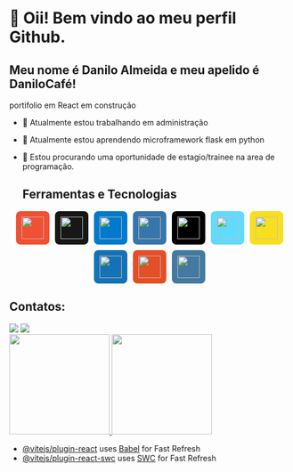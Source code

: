 # 👋 Oii! Bem vindo ao meu perfil Github.
## Meu nome é Danilo Almeida e meu apelido é DaniloCafé!

portifolio em React em construção

- 🔭 Atualmente estou trabalhando em administração
- 🌱 Atualmente estou aprendendo microframework flask em python
- 👯 Estou procurando uma oportunidade de estagio/trainee na area de programação.

  ## Ferramentas e Tecnologias
<section align="center" style="display: flex; flex-wrap: wrap; gap: 10px; justify-content: center;">
  <span style="background-color: #f05033; padding: 10px; border-radius: 8px;">
    <img loading="lazy" src="https://cdn.jsdelivr.net/gh/devicons/devicon/icons/git/git-original.svg" width="40" height="40"/>
  </span>
  
  <span style="background-color: #181717; padding: 10px; border-radius: 8px;">
    <img src="https://cdn.jsdelivr.net/gh/devicons/devicon@latest/icons/github/github-original-wordmark.svg" width="40" height="40"/>
  </span>
  
  <span style="background-color: #007ACC; padding: 10px; border-radius: 8px;">
    <img src="https://cdn.jsdelivr.net/gh/devicons/devicon@latest/icons/vscode/vscode-original-wordmark.svg" width="40" height="40"/>
  </span>

  <span style="background-color: #3776AB; padding: 10px; border-radius: 8px;">
    <img src="https://cdn.jsdelivr.net/gh/devicons/devicon@latest/icons/python/python-original-wordmark.svg" width="40" height="40"/>
  </span>

  <span style="background-color: #000000; padding: 10px; border-radius: 8px;">
    <img src="https://cdn.jsdelivr.net/gh/devicons/devicon@latest/icons/flask/flask-original-wordmark.svg" width="40" height="40"/>
  </span>

  <span style="background-color: #61DAFB; padding: 10px; border-radius: 8px;">
    <img src="https://cdn.jsdelivr.net/gh/devicons/devicon@latest/icons/react/react-original-wordmark.svg" width="40" height="40"/>
  </span>

  <span style="background-color: #F7DF1E; padding: 10px; border-radius: 8px;">
    <img src="https://cdn.jsdelivr.net/gh/devicons/devicon@latest/icons/javascript/javascript-original.svg" width="40" height="40"/>
  </span>

  <span style="background-color: #1572B6; padding: 10px; border-radius: 8px;">
    <img src="https://cdn.jsdelivr.net/gh/devicons/devicon@latest/icons/css3/css3-original.svg" width="40" height="40"/>
  </span>

  <span style="background-color: #E34F26; padding: 10px; border-radius: 8px;">
    <img src="https://cdn.jsdelivr.net/gh/devicons/devicon@latest/icons/html5/html5-original.svg" width="40" height="40"/>
  </span>

  <span style="background-color: #4479A1; padding: 10px; border-radius: 8px;">
    <img src="https://cdn.jsdelivr.net/gh/devicons/devicon@latest/icons/mysql/mysql-original-wordmark.svg" width="40" height="40"/>
  </span>
</section>
       
                    
## Contatos:
<section>
  <a href="https://www.instagram.com/danilo_a.silva52/" target="_blank"><img loading="lazy" src="https://img.shields.io/badge/-Instagram-%23E4405F?style=for-the-badge&logo=instagram&logoColor=white" target="_blank"></a>
  <a href="https://www.linkedin.com/in/danilo-almeida-91a7a6201/" target="_blank"><img loading="lazy" src="https://img.shields.io/badge/-LinkedIn-%230077B5?style=for-the-badge&logo=linkedin&logoColor=white" target="_blank"></a>   
</section>

<section>
<a href="https://github.com/Danilo-Almeida-da-Silva">
<img loading="lazy" height="180em" src="https://github-readme-stats.vercel.app/api/top-langs/?username=Danilo-Almeida-da-Silva&layout=compact&langs_count=7&theme=dracula"/>
<img loading="lazy" height="180em" src="https://github-readme-stats.vercel.app/api?username=Danilo-Almeida-da-Silva&show_icons=true&theme=dracula&include_all_commits=true&count_private=true"/>
</section>
          
          
          

- [@vitejs/plugin-react](https://github.com/vitejs/vite-plugin-react/blob/main/packages/plugin-react/README.md) uses [Babel](https://babeljs.io/) for Fast Refresh
- [@vitejs/plugin-react-swc](https://github.com/vitejs/vite-plugin-react-swc) uses [SWC](https://swc.rs/) for Fast Refresh
